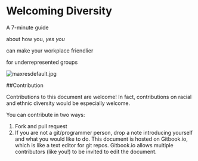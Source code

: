 # Welcoming Diversity 

A 7-minute guide

about how you, *yes you*

can make your workplace friendlier

for underrepresented groups




![maxresdefault.jpg](http://img.wonderhowto.com/img/48/88/63548850161200/0/google-teases-nexus-6-leaked-android-ads.w654.jpg)

##Contribution

Contributions to this document are welcome! In fact, contributions on racial and ethnic diversity would be especially welcome.

You can contribute in two ways:

1. Fork and pull request
2. If you are not a git/programmer person, drop a note introducing yourself and what you would like to do. This document is hosted on Gitbook.io, which is like a text editor for git repos. Gitbook.io allows multiple contributors (like you!) to be invited to edit the document. 
